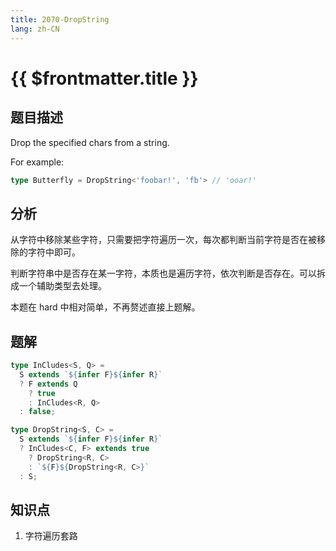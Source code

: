 ```yaml
---
title: 2070-DropString
lang: zh-CN
---
```


# {{ $frontmatter.title }}

## 题目描述

Drop the specified chars from a string.

For example:

```ts
type Butterfly = DropString<'foobar!', 'fb'> // 'ooar!'
```

## 分析

从字符中移除某些字符，只需要把字符遍历一次，每次都判断当前字符是否在被移除的字符中即可。

判断字符串中是否存在某一字符，本质也是遍历字符，依次判断是否存在。可以拆成一个辅助类型去处理。

本题在 hard 中相对简单，不再赘述直接上题解。

## 题解

```ts
type InCludes<S, Q> =
  S extends `${infer F}${infer R}`
  ? F extends Q
    ? true
    : InCludes<R, Q>
  : false;

type DropString<S, C> =
  S extends `${infer F}${infer R}`
  ? InCludes<C, F> extends true
    ? DropString<R, C>
    : `${F}${DropString<R, C>}`
  : S;
```

## 知识点

1. 字符遍历套路